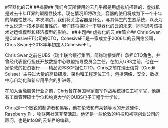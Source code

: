 #容器化的云#
##摘要##
我们今天所使用的云几乎都是用虚拟机搭建的，虚拟机是过去十年IT界的颠覆性技术。现在情况即将改变，容器的使用将成为下一个十年的颠覆性技术。本次演讲，我们将关注容器是什么，与其伴生的生态系统，以及为什么说这一技术是颠覆性的。我们还将探讨一下容器化的云的未来，同时思考该技术对运维模型和经济模型的影响。
##主题##
虚拟化的云
##简介##
Chris Swan是CohesiveFT公司的CTO，CohesiveFT是一家成立于2006年的云网络公司，Chris Swan于2013年年初加入CohesiveFT。

Chris Swan之前在UBS（瑞士联合银行集团，简称瑞银集团）承担CTO角色，并曾经代表银行担任开放数据中心联盟指导委员会主任。在加入UBS之前，他在一家伦敦的投资银行——精品资本SCF担任CTO。Chris之前在瑞士信贷（Credit Suisse）主导过大量的高级研发、架构和工程定位工作，包括网络、安全、数据中心自动化和新应用平台的引进等。

在加入金融服务行业之前，Chris曾在英国皇家海军作战系统担任工程军官，他拥有工商管理硕士学位和约克大学的OUBS电子工程学士学位。

Chris是一个敏锐的制造者和黑客，他在伦敦和布莱顿等地的开源硬件、Raspberry Pi 、物联网社区非常活跃。他还是一些伦敦的科技和初期创业公司的顾问，也是InfoQ的云专栏的编辑。